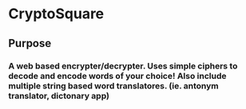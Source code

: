 # CryptoSquare

## Purpose

### A web based encrypter/decrypter. Uses simple ciphers to decode and encode words of your choice! Also include multiple string based word translatores. (ie. antonym translator, dictonary app) 

